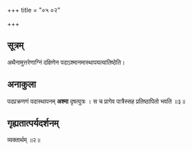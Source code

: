 +++
title = "०५ ०२"

+++
## सूत्रम्
अथैनामुत्तरेणाग्निं दक्षिणेन पदाऽश्मानमास्थापयत्यातिष्ठेति।
## अनाकुला
पदप्रक्रणणं पदास्थापनम् **अश्मा** दृषत्पुत्रः ।
स च प्रागेव पात्रैस्सह प्रतिष्ठापितो भवति ॥३॥

## गृह्यतात्पर्यदर्शनम्
व्यक्तार्थम् ॥२॥
